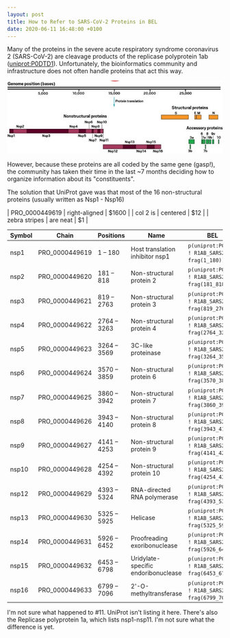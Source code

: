 ```yaml
---
layout: post
title: How to Refer to SARS-CoV-2 Proteins in BEL
date: 2020-06-11 16:48:00 +0100
---
```

Many of the proteins in the severe acute respiratory syndrome coronavirus 2 (SARS-CoV-2)
are cleavage products of the replicase polyprotein 1ab ([uniprot:P0DTD1](https://identifiers.org/uniprot:P0DTD1)).
Unfortunately, the bioinformatics community and infrastructure does not often handle
proteins that act this way.

![SARS-CoV-2 Genome](/img/sars-cov-2-genome.jpeg)

However, because these proteins are all coded by the same gene (gasp!), the community
has taken their time in the last ~7 months deciding how to organize information about its "constituents".

The solution that UniProt gave was that most of the 16 non-structural proteins (usually written as
Nsp1 - Nsp16) 


| PRO_0000449619      | right-aligned | $1600 |
| col 2 is      | centered      |   $12 |
| zebra stripes | are neat      |    $1 |


| Symbol  | Chain          | Positions   | Name                                  | BEL
| ------- | -------------- | ----------- | ------------------------------------- | ------------------------------------------------- |
| nsp1    | PRO_0000449619 | 1 – 180     | Host translation inhibitor nsp1       | `p(uniprot:P0DTD1 ! R1AB_SARS2, frag(1_180))`     |
| nsp2    | PRO_0000449620 | 181 – 818   | Non-structural protein 2              | `p(uniprot:P0DTD1 ! R1AB_SARS2, frag(181_818))`   |
| nsp3    | PRO_0000449621 | 819 – 2763  | Non-structural protein 3              | `p(uniprot:P0DTD1 ! R1AB_SARS2, frag(819_2763))`  |
| nsp4    | PRO_0000449622 | 2764 – 3263 | Non-structural protein 4              | `p(uniprot:P0DTD1 ! R1AB_SARS2, frag(2764_3263))` |
| nsp5    | PRO_0000449623 | 3264 – 3569 | 3C-like proteinase                    | `p(uniprot:P0DTD1 ! R1AB_SARS2, frag(3264_3569))` |
| nsp6    | PRO_0000449624 | 3570 – 3859 | Non-structural protein 6              | `p(uniprot:P0DTD1 ! R1AB_SARS2, frag(3570_3859))` |
| nsp7    | PRO_0000449625 | 3860 – 3942 | Non-structural protein 7              | `p(uniprot:P0DTD1 ! R1AB_SARS2, frag(3860_3942))` |
| nsp8    | PRO_0000449626 | 3943 – 4140 | Non-structural protein 8              | `p(uniprot:P0DTD1 ! R1AB_SARS2, frag(3943_4140))` |
| nsp9    | PRO_0000449627 | 4141 – 4253 | Non-structural protein 9              | `p(uniprot:P0DTD1 ! R1AB_SARS2, frag(4141_4253))` |
| nsp10   | PRO_0000449628 | 4254 – 4392 | Non-structural protein 10             | `p(uniprot:P0DTD1 ! R1AB_SARS2, frag(4254_4392))` |
| nsp12   | PRO_0000449629 | 4393 – 5324 | RNA-directed RNA polymerase           | `p(uniprot:P0DTD1 ! R1AB_SARS2, frag(4393_5324))` |
| nsp13   | PRO_0000449630 | 5325 – 5925 | Helicase                              | `p(uniprot:P0DTD1 ! R1AB_SARS2, frag(5325_5925))` |
| nsp14   | PRO_0000449631 | 5926 – 6452 | Proofreading exoribonuclease          | `p(uniprot:P0DTD1 ! R1AB_SARS2, frag(5926_6452))` |
| nsp15   | PRO_0000449632 | 6453 – 6798 | Uridylate-specific endoribonuclease   | `p(uniprot:P0DTD1 ! R1AB_SARS2, frag(6453_6798))` |
| nsp16   | PRO_0000449633 | 6799 – 7096 | 2'-O-methyltransferase                | `p(uniprot:P0DTD1 ! R1AB_SARS2, frag(6799_7096))` |

I'm not sure what happened to #11. UniProt isn't listing it here. There's also
the Replicase polyprotein 1a, which lists nsp1-nsp11. I'm not sure what the difference
is yet.
